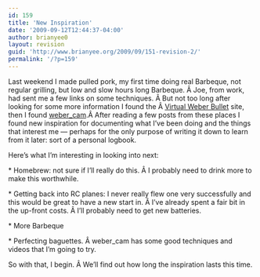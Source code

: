 ```yaml
---
id: 159
title: 'New Inspiration'
date: '2009-09-12T12:44:37-04:00'
author: brianyee0
layout: revision
guid: 'http://www.brianyee.org/2009/09/151-revision-2/'
permalink: '/?p=159'
---
```


Last weekend I made pulled pork, my first time doing real Barbeque, not regular grilling, but low and slow hours long Barbeque. Â Joe, from work, had sent me a few links on some techniques. Â But not too long after looking for some more information I found the Â [Virtual Weber Bullet](http://www.virtualweberbullet.com/) site, then I found [weber\_cam](http://webercam.com).Â After reading a few posts from these places I found new inspiration for documenting what I’ve been doing and the things that interest me — perhaps for the only purpose of writing it down to learn from it later: sort of a personal logbook.

Here’s what I’m interesting in looking into next:

\* Homebrew: not sure if I’ll really do this. Â I probably need to drink more to make this worthwhile.

\* Getting back into RC planes: I never really flew one very successfully and this would be great to have a new start in. Â I’ve already spent a fair bit in the up-front costs. Â I’ll probably need to get new batteries.

\* More Barbeque

\* Perfecting baguettes. Â weber\_cam has some good techniques and videos that I’m going to try.

So with that, I begin. Â We’ll find out how long the inspiration lasts this time.